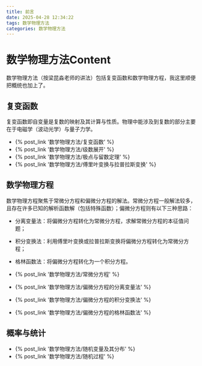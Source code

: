 ```yaml
---
title: 前言
date: 2025-04-28 12:34:22
tags: 数学物理方法
categories: 数学物理方法
---
```


# 数学物理方法Content
数学物理方法（按梁昆淼老师的讲法）包括复变函数和数学物理方程，我这里顺便把概统也加上了。

## 复变函数

复变函数即自变量是复数的映射及其计算与性质。物理中能涉及到复数的部分主要在于电磁学（波动光学）与量子力学。

- {% post_link '数学物理方法/复变函数' %}
- {% post_link '数学物理方法/级数展开' %}
- {% post_link '数学物理方法/极点与留数定理' %}
- {% post_link '数学物理方法/傅里叶变换与拉普拉斯变换' %}


## 数学物理方程

数学物理方程聚焦于常微分方程和偏微分方程的解法。常微分方程一般解法较多，且存在许多已知的解析函数解（包括特殊函数）；偏微分方程则有以下三种思路：
- 分离变量法：将偏微分方程转化为常微分方程，求解常微分方程的本征值问题；
- 积分变换法：利用傅里叶变换或拉普拉斯变换将偏微分方程转化为常微分方程；
- 格林函数法：将偏微分方程转化为一个积分方程。

- {% post_link '数学物理方法/常微分方程' %}
- {% post_link '数学物理方法/偏微分方程的分离变量法' %}
- {% post_link '数学物理方法/偏微分方程的积分变换法' %}
- {% post_link '数学物理方法/偏微分方程的格林函数法' %}


## 概率与统计

- {% post_link '数学物理方法/随机变量及其分布' %}
- {% post_link '数学物理方法/随机过程' %}
